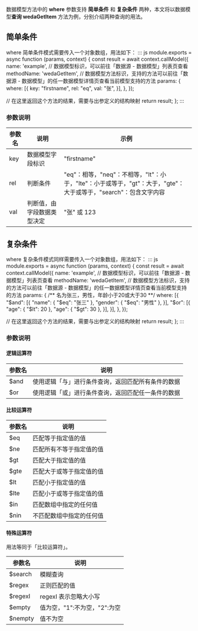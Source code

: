 数据模型方法中的 **where** 参数支持 **简单条件** 和 **复杂条件** 两种，本文将以数据模型**查询 wedaGetItem** 方法为例，分别介绍两种查询的用法。

## 简单条件
where 简单条件模式需要传入一个对象数组，用法如下：
<dx-codeblock>
:::  js
module.exports = async function (params, context) {
  const result = await context.callModel({
    name: 'example', // 数据模型标识，可以前往「数据源 - 数据模型」列表页查看
    methodName: 'wedaGetItem', // 数据模型方法标识，支持的方法可以前往「数据源 - 数据模型」的任一数据模型详情页查看当前模型支持的方法
    params: {
      where: [{
        key: "firstname",
        rel: "eq",
        val: "张",
      }],
    },
  });

  // 在这里返回这个方法的结果，需要与出参定义的结构映射
  return result;
};
:::
</dx-codeblock>

### 参数说明

| 参数名 | 说明 | 示例 |
|---------|---------|---------|
| key | 数据模型字段标识 | "firstname" |
| rel | 判断条件 | "eq"：相等，"neq"：不相等，"lt"：小于，"lte"：小于或等于，"gt"：大于，"gte"：大于或等于，"search"：包含文字内容 |
| val | 判断值，由字段数据类型决定 | "张" 或 123 |


## 复杂条件
where 复杂条件模式同样需要传入一个对象数组，用法如下：
<dx-codeblock>
:::  js
module.exports = async function (params, context) {
  const result = await context.callModel({
    name: 'example', // 数据模型标识，可以前往「数据源 - 数据模型」列表页查看
    methodName: 'wedaGetItem', // 数据模型方法标识，支持的方法可以前往「数据源 - 数据模型」的任一数据模型详情页查看当前模型支持的方法
    params: {
      /** 名为张三，男性，年龄小于20或大于30 **/
      where: [{
          "$and": [{
              "name": { "$eq": "张三" },
              "gender": { "$eq": "男性" },
          }],
          "$or": [{
              "age": { "$lt": 20 },
              "age": { "$gt": 30 },
          }],
      }],
    },
  });

  // 在这里返回这个方法的结果，需要与出参定义的结构映射
  return result;
};
:::
</dx-codeblock>

### 参数说明

#### 逻辑运算符

| 参数名 | 说明 |
|---------|---------|
| $and | 使用逻辑「与」进行条件查询，返回匹配所有条件的数据 |
| $or | 使用逻辑「或」进行条件查询，返回匹配任一条件的数据 |

#### 比较运算符

| 参数名 | 说明 |
|---------|---------|
|$eq|匹配等于指定值的值|
|$ne	| 匹配所有不等于指定值的值|
|$gt|匹配大于指定值的值|
|$gte|匹配大于或等于指定值的值|
|$lt|匹配小于指定值的值|
|$lte|匹配小于或等于指定值的值|
|$in|匹配数组中指定的任何值|
|$nin	| 不匹配数组中指定的任何值|

#### 特殊运算符
用法等同于「比较运算符」。

| 参数名 | 说明 |
|---------|---------|
|$search	|模糊查询 |
|$regex	|正则匹配的值|
|$regexI	| regexI 表示忽略大小写|
|$empty | 值为空，"1":不为空，"2":为空 |	
|$nempty | 值不为空 |	

